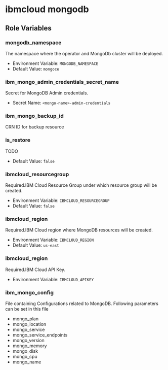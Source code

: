 ibmcloud mongodb
=================

Role Variables
--------------

### mongodb_namespace
The namespace where the operator and MongoDb cluster will be deployed.

- Environment Variable: `MONGODB_NAMESPACE`
- Default Value: `mongoce`

### ibm_mongo_admin_credentials_secret_name
Secret for MongoDB Admin credentials.

- Secret Name: `<mongo-name>-admin-credentials`

### ibm_mongo_backup_id
CRN ID for backup resource

### is_restore
TODO

- Default Value: `false`

### ibmcloud_resourcegroup
Required.IBM Cloud Resource Group under which resource group will be created.

- Environment Variable: `IBMCLOUD_RESOURCEGROUP`
- Default Value: `false`

### ibmcloud_region
Required.IBM Cloud region where MongoDB resources will be created.

- Environment Variable: `IBMCLOUD_REGION`
- Default Value: `us-east`

### ibmcloud_region
Required.IBM Cloud API Key.

- Environment Variable: `IBMCLOUD_APIKEY`

### ibm_mongo_config
File containing Configurations related to MongoDB.
Following parameters can be set in this file

- mongo_plan
- mongo_location
- mongo_service
- mongo_service_endpoints
- mongo_version
- mongo_memory
- mongo_disk
- mongo_cpu
- mongo_name




